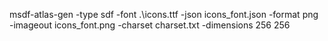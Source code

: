 msdf-atlas-gen -type sdf -font .\icons.ttf -json icons_font.json -format png -imageout icons_font.png -charset charset.txt -dimensions 256 256